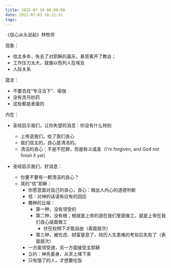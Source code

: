```yaml
---
title: 2022-07-10 08:00:00
date: 2022-07-03 10:22:31
tags:
---
```


《信心从头说起》林牧师



现象：

- 信主多年，失去了对耶稣的喜乐，甚至离开了教会；
- 工作压力太大，就像以色列人在埃及
- 人际关系



箴言：

- 不要去找“专注当下”、瑜伽
- 没有灵丹妙药
- 这些都是表面的



内在：

- 圣经启示我们，让你失望的消息：你没有什么特别

  - 上帝造我们，给了我们良心
  - 我们信主的，良心是清洁的。
  - 清洁的良心：不是不犯罪，而是称义成圣（I'm forgiven, and God not finish it yet）

- 圣经启示我们，好消息：

  - 你要不要有一颗清洁的良心？
  - 真的"信"耶稣：
    - 你愿意面对自己的良心，良心：做出人内心的道德判断
    - 信：对神的话语有应有的回应
    - 撒种的比喻：
      - 第一种，没有领受的
      - 第二种，没有根；根就是上帝的道在我们里面做工，就是上帝在我们良心层面做工
        - 伏在权柄下才能自由（表面层次）
      - 第三种，被忧虑、财富窒息了，经历人生患难的考验后失败了（表面层次）
    - 一方面领受道，另一方面接受主耶稣
    - 立约：神先委身、从天上降下来
    - 只有饿了的人，才想要吃饭

  

  

  



